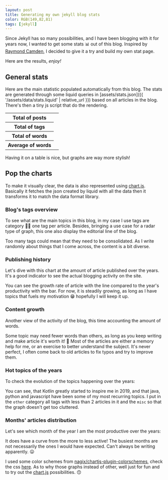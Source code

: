 ```yaml
---
layout: post
title: Generating my own jekyll blog stats
color: RGB(149,82,81)
tags: [jekyll]
---
```


Since Jekyll has so many possibilities, and I have been blogging with it for years now, 
I wanted to get some stats 📊 out of this blog. 
Inspired by [Raymond Camden](https://www.raymondcamden.com/2018/07/21/building-a-stats-page-for-jekyll-blogs), 
I decided to give it a try and build my own stat page.

Here are the results, _enjoy!_

## General stats

<div><blockquote id="error-chart" style="display: none"></blockquote></div>

Here are the main statistic populated automatically from this blog.
The stats are generated through some liquid queries in [assets/stats.json]({{ '/assets/data/stats.liquid' | relative_url }}) 
based on all articles in the blog.
There's then a tiny js script that do the rendering.

<table class="center">
  <tr>
    <th>Total of posts</th>
    <td id="TotalPosts"></td>
  </tr>
  <tr>
    <th>Total of tags</th>
    <td id="TotalTags"></td>
  </tr>
  <tr>
    <th>Total of words</th>
    <td id="TotalWords"></td>
  </tr>
  <tr>
    <th>Average of words</th>
    <td id="AvgWords"></td>
  </tr>
</table>

Having it on a table is nice, but graphs are way more stylish! 

## Pop the charts

To make it visually clear, the data is also represented using [chart.js](https://www.chartjs.org/).
Basically it fetches the json created by liquid with all the data then it transforms it to match the data format library.

### Blog's tags overview

To see what are the main topics in this blog, in my case I use tags are category 🤷‍♀️ one tag per article.
Besides, bringing a use case for a radar type of graph, this one also display the editorial line of the blog.

<canvas id='radar-js' class='chart'></canvas>
<!-- <canvas id='pie-js' class='chart'></canvas> -->

Too many tags could mean that they need to be consolidated.
As I write randomly about things that I come across, the content is a bit diverse.

### Publishing history

Let's dive with this chart at the amount of article published over the years.
It's a good indicator to see the actual blogging activity on the site.

<canvas id='mixed-js' class='chart'></canvas>

You can see the growth rate of article with the line compared to the year's productivity with the bar.
For now, it is steadily growing, as long as I have topics that fuels my motivation 😁 hopefully I will keep it up.

### Content growth 

Another view of the activity of the blog, this time accounting the amount of words.

<canvas id='bubble-js' class='chart'></canvas>

Some topic may need fewer words than others, as long as you keep writing and make article it's worth it! 📝
Most of the articles are either a memory help for me, or an exercise to better understand the subject.
It's never perfect, I often come back to old articles to fix typos and try to improve them.

### Hot topics of the years

To check the evolution of the topics happening over the years:

<canvas id='stacked-bar-js' class='chart'></canvas>

You can see, that Kotlin greatly started to inspire me in 2019, and that java, python and javascript have been some of my most recurring topics.
I put in the `other` category all tags with less than 2 articles in it and the `misc` so that the graph doesn't get too cluttered.

### Months' articles distribution

Let's see which month of the year I am the most productive over the years:

<canvas id='stacked-bar-date-js' class='chart'></canvas>

It does have a curve from the more to less active! The busiest months are not necessarily the ones I would have expected.
Can't always be writing apparently. 😛

I used some color schemes from [nagix/chartjs-plugin-colorschemes](https://nagix.github.io/chartjs-plugin-colorschemes/colorchart.html), check the css [here](https://github.com/nagix/chartjs-plugin-colorschemes/blob/master/src/colorschemes/colorschemes.tableau.js).
As to why those graphs instead of other, well just for fun and to try out the [chart.js](https://www.chartjs.org/) possibilities. 🙃

<script src="https://cdn.jsdelivr.net/npm/chart.js@3.2.1/dist/chart.min.js" integrity="sha256-uVEHWRIr846/vAdLJeybWxjPNStREzOlqLMXjW/Saeo=" crossorigin="anonymous"></script>
<script src="{{ 'assets/js/stats.js' | relative_url }}"></script>

